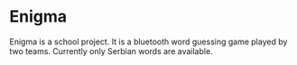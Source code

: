 
# Enigma

Enigma is a school project.
It is a bluetooth word guessing game played by two teams.
Currently only Serbian words are available.
